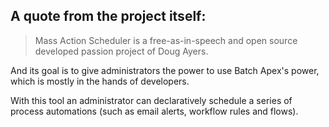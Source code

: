 ## A quote from the project itself:

>Mass Action Scheduler is a free-as-in-speech and open source developed passion project of Doug Ayers.

And its goal is to give administrators the power to use Batch Apex's power, which is mostly in the hands of developers.

With this tool an administrator can declaratively schedule a series of process automations (such as email alerts, workflow rules and flows).

